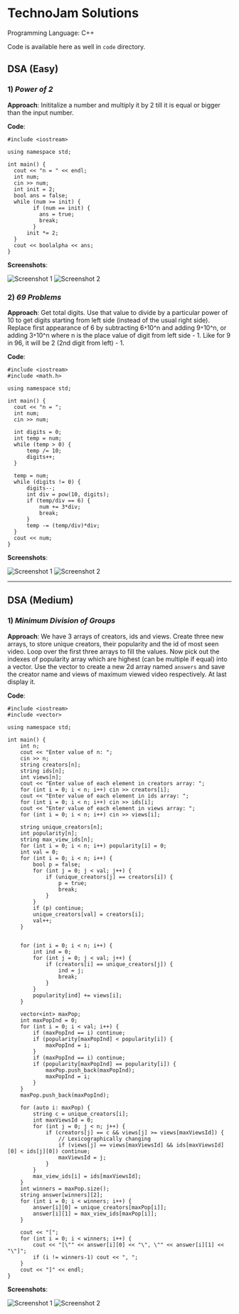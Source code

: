# TechnoJam Solutions

Programming Language: C++

Code is available here as well in `code` directory.

## DSA (Easy)

### 1) _Power of 2_

**Approach**: Inititalize a number and multiply it by 2 till it is equal or bigger than the input number.

**Code**:

```
#include <iostream>

using namespace std;

int main() {
  cout << "n = " << endl;
  int num;
  cin >> num;
  int init = 2;
  bool ans = false;
  while (num >= init) {
        if (num == init) {
          ans = true;
          break;
        }
      init *= 2;
  }
  cout << boolalpha << ans;
}
```

**Screenshots**:

![Screenshot 1](images/easy_1_1st.png)
![Screenshot 2](images/easy_1_2nd.png)

### 2) _69 Problems_

**Approach**: Get total digits. Use that value to divide by a particular power of 10 to get digits starting from left side (instead of the usual right side). Replace first appearance of 6 by subtracting 6`*`10^n and adding 9`*`10^n, or adding 3`*`10^n where n is the place value of digit from left side - 1. Like for 9 in 96, it will be 2 (2nd digit from left) - 1.

**Code**:

```
#include <iostream>
#include <math.h>

using namespace std;

int main() {
  cout << "n = ";
  int num;
  cin >> num;

  int digits = 0;
  int temp = num;
  while (temp > 0) {
      temp /= 10;
      digits++;
  }

  temp = num;
  while (digits != 0) {
      digits--;
      int div = pow(10, digits);
      if (temp/div == 6) {
          num += 3*div;
          break;
      }
      temp -= (temp/div)*div;
  }
  cout << num;
}
```

**Screenshots**:

![Screenshot 1](images/easy_2_1st.png)
![Screenshot 2](images/easy_2_2nd.png)

---

## DSA (Medium)

### 1) _Minimum Division of Groups_

**Approach**: We have 3 arrays of creators, ids and views. Create three new arrays, to store unique creators, their popularity and the id of most seen video. Loop over the first three arrays to fill the values. Now pick out the indexes of popularity array which are highest (can be multiple if equal) into a vector. Use the vector to create a new 2d array named `answers` and save the creator name and views of maximum viewed video respectively. At last display it.

**Code**:

```
#include <iostream>
#include <vector>

using namespace std;

int main() {
    int n;
    cout << "Enter value of n: ";
    cin >> n;
    string creators[n];
    string ids[n];
    int views[n];
    cout << "Enter value of each element in creators array: ";
    for (int i = 0; i < n; i++) cin >> creators[i];
    cout << "Enter value of each element in ids array: ";
    for (int i = 0; i < n; i++) cin >> ids[i];
    cout << "Enter value of each element in views array: ";
    for (int i = 0; i < n; i++) cin >> views[i];

    string unique_creators[n];
    int popularity[n];
    string max_view_ids[n];
    for (int i = 0; i < n; i++) popularity[i] = 0;
    int val = 0;
    for (int i = 0; i < n; i++) {
        bool p = false;
        for (int j = 0; j < val; j++) {
            if (unique_creators[j] == creators[i]) {
                p = true;
                break;
            }
        }
        if (p) continue;
        unique_creators[val] = creators[i];
        val++;
    }


    for (int i = 0; i < n; i++) {
        int ind = 0;
        for (int j = 0; j < val; j++) {
            if (creators[i] == unique_creators[j]) {
                ind = j;
                break;
            }
        }
        popularity[ind] += views[i];
    }

    vector<int> maxPop;
    int maxPopInd = 0;
    for (int i = 0; i < val; i++) {
        if (maxPopInd == i) continue;
        if (popularity[maxPopInd] < popularity[i]) {
            maxPopInd = i;
        }
        if (maxPopInd == i) continue;
        if (popularity[maxPopInd] == popularity[i]) {
            maxPop.push_back(maxPopInd);
            maxPopInd = i;
        }
    }
    maxPop.push_back(maxPopInd);

    for (auto i: maxPop) {
        string c = unique_creators[i];
        int maxViewsId = 0;
        for (int j = 0; j < n; j++) {
            if (creators[j] == c && views[j] >= views[maxViewsId]) {
                // Lexicographically changing
                if (views[j] == views[maxViewsId] && ids[maxViewsId][0] < ids[j][0]) continue;
                maxViewsId = j;
            }
        }
        max_view_ids[i] = ids[maxViewsId];
    }
    int winners = maxPop.size();
    string answer[winners][2];
    for (int i = 0; i < winners; i++) {
        answer[i][0] = unique_creators[maxPop[i]];
        answer[i][1] = max_view_ids[maxPop[i]];
    }

    cout << "[";
    for (int i = 0; i < winners; i++) {
        cout << "[\"" << answer[i][0] << "\", \"" << answer[i][1] << "\"]";
        if (i != winners-1) cout << ", ";
    }
    cout << "]" << endl;
}
```

**Screenshots**:

![Screenshot 1](images/medium_1_1st.png)
![Screenshot 2](images/medium_1_2nd.png)
